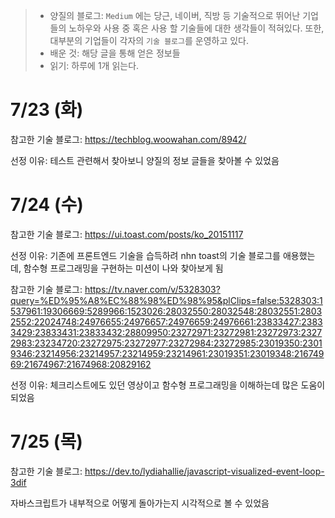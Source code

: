 > - 양질의 블로그: `Medium` 에는 당근, 네이버, 직방 등 기술적으로 뛰어난 기업들의 노하우와 사용 중 혹은 사용 할 기술들에 대한 생각들이 적혀있다. 또한, 대부분의 기업들이 각자의 `기술 블로그`를 운영하고 있다.
> - 배운 것: 해당 글을 통해 얻은 정보들
> - 읽기: 하루에 1개 읽는다.

# 7/23 (화)

참고한 기술 블로그: https://techblog.woowahan.com/8942/

선정 이유: 테스트 관련해서 찾아보니 양질의 정보 글들을 찾아볼 수 있었음

# 7/24 (수)

참고한 기술 블로그: https://ui.toast.com/posts/ko_20151117

선정 이유: 기존에 프론트엔드 기술을 습득하려 nhn toast의 기술 블로그를 애용했는데, 함수형 프로그래밍을 구현하는 미션이 나와 찾아보게 됨

참고한 기술 블로그: https://tv.naver.com/v/5328303?query=%ED%95%A8%EC%88%98%ED%98%95&plClips=false:5328303:1537961:19306669:5289966:1523026:28032550:28032548:28032551:28032552:22024748:24976655:24976657:24976659:24976661:23833427:23833429:23833431:23833432:28809950:23272971:23272981:23272973:23272983:23234720:23272975:23272977:23272984:23272985:23019350:23019346:23214956:23214957:23214959:23214961:23019351:23019348:21674969:21674967:21674968:20829162

선정 이유: 체크리스트에도 있던 영상이고 함수형 프로그래밍을 이해하는데 많은 도움이 되었음

# 7/25 (목)

참고한 기술 블로그: https://dev.to/lydiahallie/javascript-visualized-event-loop-3dif

자바스크립트가 내부적으로 어떻게 돌아가는지 시각적으로 볼 수 있었음
